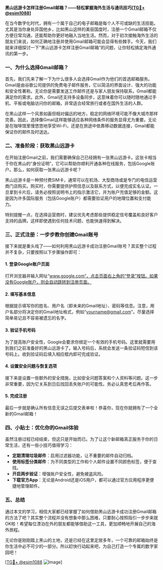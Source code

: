 **黑山远游卡怎样注册Gmail邮箱？——轻松掌握海外生活与通讯技巧[[TG💪+ @esim1088](https://t.me/s/esim1088)]**

在当今数字化时代，拥有一个属于自己的电子邮箱是每个人不可或缺的生活技能。尤其是当你身处异国他乡，比如黑山这样的美丽国度时，注册一个Gmail邮箱不仅方便日常沟通，还能帮助你更好地融入当地生活。然而，对于初次接触海外生活的朋友们来说，如何正确地注册并使用Gmail邮箱可能会显得有些棘手。今天，我们就来详细探讨一下“黑山远游卡怎样注册Gmail邮箱”的问题，让你轻松搞定海外通讯的第一步。

### 一、为什么选择Gmail邮箱？

首先，我们先来了解一下为什么很多人会选择Gmail作为他们的首选邮箱服务。Gmail是由谷歌公司提供的免费电子邮件服务，它以简洁的界面设计、强大的功能和安全性著称。无论你是需要发送工作邮件还是与家人朋友保持联系，Gmail都能满足你的需求。此外，Gmail还支持多设备同步，这意味着你可以随时随地通过手机、平板或电脑访问你的邮箱，非常适合经常旅行或者在国外生活的人群。

在黑山这样一个风景如画但相对偏远的地方，稳定的网络环境可能不像大城市那样完善。因此，选择像Gmail这样能够适应各种网络条件的服务显得尤为重要。无论是在咖啡馆里慢悠悠地享受Wi-Fi，还是在旅途中依靠移动数据连接，Gmail都能保证你的邮件及时送达。

### 二、准备阶段：获取黑山远游卡

在开始注册Gmail之前，我们需要确保自己已经拥有一张黑山远游卡。这张卡相当于你在黑山的“身份证明”，它可以帮助你顺利开通各种在线服务，包括Google账户。那么，如何获取一张黑山远游卡呢？

黑山远游卡是一种预付费SIM卡，通常可以在机场、大型商场或是专门的电信运营商门店购买。购买时，你需要提供护照信息以及联系方式，以便完成实名认证。一旦拿到卡片后，请务必按照说明书上的指示激活它，并为账户充值足够的金额。这是因为许多国际服务（包括Google账户）都需要验证用户的地理位置和支付能力。

特别提醒一点，在选择运营商时，建议优先考虑那些提供稳定信号覆盖和良好客户支持的品牌。这样即使遇到任何技术问题，也能快速得到解决。

### 三、正式注册：一步步教你创建Gmail账号

接下来就是重头戏了——如何利用黑山远游卡成功注册Gmail账号？其实整个过程并不复杂，只要按照以下步骤操作即可：

#### 1. 登录Google账户页面
打开浏览器并输入网址“www.google.com”，点击页面右上角的“登录”按钮。如果没有Google账户，则会自动跳转到注册页面。

#### 2. 填写基本信息
根据提示填写你的姓名、用户名（即未来的Gmail地址）、密码等信息。注意，用户名部分将决定你的Gmail地址格式，例如“yourname@gmail.com”。尽量选择简单易记且不容易被遗忘的名字。

#### 3. 验证手机号码
为了提高账户安全性，Google会要求你绑定一个有效的手机号码。这里就需要用到我们之前准备好的黑山远游卡了。输入号码后，系统会发送一条验证码短信到该号码上。收到验证码后填入相应框内即可完成验证。

#### 4. 设置安全问题与恢复选项
接下来是设置一些额外的安全措施，比如安全问题答案和个人资料等问题。这一步非常重要，因为它关系到日后找回丢失账户的可能性。务必认真思考后再作答。

#### 5. 完成注册
最后一步就是确认所有信息无误之后提交表单啦！恭喜你，现在你就拥有了一个全新的Gmail邮箱！

### 四、小贴士：优化你的Gmail体验

虽然注册过程已经结束，但这只是开始而已。为了让这个新邮箱真正服务于你的日常生活，还有一些小技巧值得学习：

- **定期清理垃圾邮件**：启用过滤器功能，让不重要的邮件自动归档。
- **使用标签分类邮件**：为不同类型的工作和个人邮件设置不同颜色标签，便于查找。
- **开启两步验证**：增强账户安全性，避免被盗风险。
- **下载官方App**：无论是Android还是iOS用户，都可以通过官方应用程序更便捷地管理邮件。

### 五、总结

通过本文的学习，相信大家都已经掌握了如何借助黑山远游卡成功注册Gmail邮箱的方法了吧？其实整个流程并没有想象中那么困难，只要耐心按照指引一步步来就OK啦！希望每位漂泊在外的朋友都能够借助这一工具，更加顺畅地开展自己的海外旅程。

无论你是刚刚踏上黑山的土地，还是已经在这里定居多年，一个可靠的邮箱始终是你生活中必不可少的一部分。所以赶快行动起来吧，为自己打造一个专属的数字家园吧！

[[TG💪+ @esim1088](https://t.me/s/esim1088) ![Image](https://i.postimg.cc/4NQfJmqS/Snipaste-2025-05-13-00-14-12.png)]